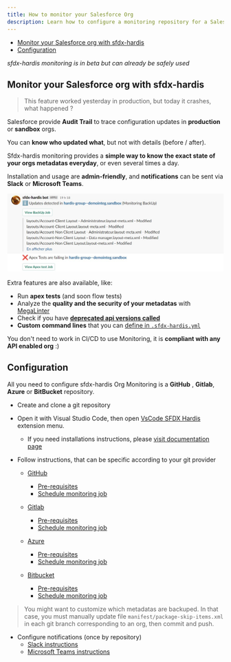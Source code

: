 ```yaml
---
title: How to monitor your Salesforce Org
description: Learn how to configure a monitoring repository for a Salesforce Org, using sfdx-hardis, then how to read reports
---
```

<!-- markdownlint-disable MD013 -->

- [Monitor your Salesforce org with sfdx-hardis](#monitor-your-salesforce-org-with-sfdx-hardis)
- [Configuration](#configuration)

_sfdx-hardis monitoring is in beta but can already be safely used_

## Monitor your Salesforce org with sfdx-hardis

> This feature worked yesterday in production, but today it crashes, what happened ?

Salesforce provide **Audit Trail** to trace configuration updates in **production** or **sandbox** orgs.

You can **know who updated what**, but not with details (before / after).

Sfdx-hardis monitoring provides a **simple way to know the exact state of your orgs metadatas everyday**, or even several times a day.

Installation and usage are **admin-friendly**, and **notifications** can be sent via **Slack** or **Microsoft Teams**.

![](assets/images/screenshot-slack-monitoring.jpg)

Extra features are also available, like:

- Run **apex tests** (and soon flow tests)
- Analyze the **quality and the security of your metadatas** with [MegaLinter](https://megalinter.io/latest/)
- Check if you have [**deprecated api versions called**](https://nicolas.vuillamy.fr/handle-salesforce-api-versions-deprecation-like-a-pro-335065f52238)
- **Custom command lines** that you can [define in `.sfdx-hardis.yml`](https://sfdx-hardis.cloudity.com/hardis/org/monitor/all/)

You don't need to work in CI/CD to use Monitoring, it is **compliant with any API enabled org** :)

## Configuration

All you need to configure sfdx-hardis Org Monitoring is a **GitHub** , **Gitlab**, **Azure** or **BitBucket** repository.

- Create and clone a git repository
- Open it with Visual Studio Code, then open [VsCode SFDX Hardis](https://marketplace.visualstudio.com/items?itemName=NicolasVuillamy.vscode-sfdx-hardis) extension menu.
  - If you need installations instructions, please [visit documentation page](salesforce-ci-cd-use-install.md)

- Follow instructions, that can be specific according to your git provider

  - [GitHub](salesforce-monitoring-config-github.md)
    - [Pre-requisites](salesforce-monitoring-config-github.md#pre-requisites)
    - [Schedule monitoring job](salesforce-monitoring-config-github.md#schedule-the-monitoring-job)

  - [Gitlab](salesforce-monitoring-config-gitlab.md)
    - [Pre-requisites](salesforce-monitoring-config-gitlab.md#pre-requisites)
    - [Schedule monitoring job](salesforce-monitoring-config-gitlab.md#schedule-the-monitoring-job)

  - [Azure](salesforce-monitoring-config-azure.md)
    - [Pre-requisites](salesforce-monitoring-config-azure.md#pre-requisites)
    - [Schedule monitoring job](salesforce-monitoring-config-azure.md#schedule-the-monitoring-job)

  - [Bitbucket](salesforce-monitoring-config-bitbucket.md)
    - [Pre-requisites](salesforce-monitoring-config-bitbucket.md#pre-requisites)
    - [Schedule monitoring job](salesforce-monitoring-config-bitbucket.md#schedule-the-monitoring-job)

> You might want to customize which metadatas are backuped.
> In that case, you must manually update file `manifest/package-skip-items.xml` in each git branch corresponding to an org, then commit and push.

- Configure notifications (once by repository)
  - [Slack instructions](salesforce-ci-cd-setup-integration-slack.md)
  - [Microsoft Teams instructions](salesforce-ci-cd-setup-integration-ms-teams.md)
